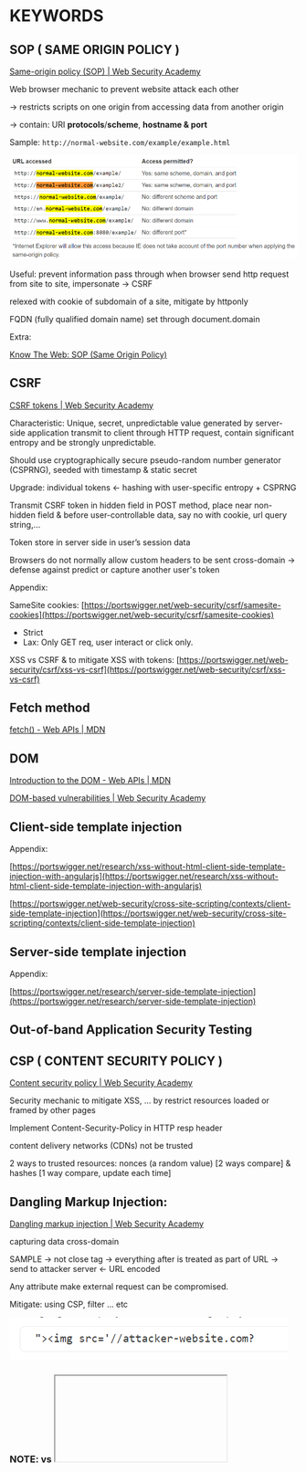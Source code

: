 # KEYWORDS

## SOP ( SAME ORIGIN POLICY )

[Same-origin policy (SOP) | Web Security Academy](https://portswigger.net/web-security/cors/same-origin-policy)

Web browser mechanic to prevent website attack each other 

→ restricts scripts on one origin from accessing data from another origin

→ contain: URI **protocols**/**scheme**, **hostname & port**

Sample: `http://normal-website.com/example/example.html`

![Untitled](KEYWORDS%2022e00ef59f0949fd862ca3c0dbcba934/Untitled.png)

Useful: prevent information pass through when browser send http request from site to site, impersonate → CSRF

relexed with cookie of subdomain of a site, mitigate by httponly

FQDN (fully qualified domain name) set through document.domain

Extra: 

[Know The Web: SOP (Same Origin Policy)](https://dev.to/souvikinator/know-the-web-sop-same-origin-policy-3cnc)

## ****CSRF****

[CSRF tokens | Web Security Academy](https://portswigger.net/web-security/csrf/tokens)

Characteristic: Unique, secret, unpredictable value generated by server-side application transmit to client through HTTP request, contain significant entropy and be strongly unpredictable.

Should use cryptographically secure pseudo-random number generator (CSPRNG), seeded with timestamp & static secret

Upgrade: individual tokens ← hashing with user-specific entropy + CSPRNG

Transmit CSRF token in hidden field in POST method, place  near non-hidden field & before user-controllable data, say no with cookie, url query string,… 

Token store in server side in user’s session data 

Browsers do not normally allow custom headers to be sent cross-domain → defense against predict or capture another user's token

Appendix:

SameSite cookies: [https://portswigger.net/web-security/csrf/samesite-cookies](https://portswigger.net/web-security/csrf/samesite-cookies)

- Strict
- Lax: Only GET req, user interact or click only.

XSS vs CSRF & to mitigate XSS with tokens: [https://portswigger.net/web-security/csrf/xss-vs-csrf](https://portswigger.net/web-security/csrf/xss-vs-csrf)

## Fetch method

[fetch() - Web APIs | MDN](https://developer.mozilla.org/en-US/docs/Web/API/Fetch)

## DOM

[Introduction to the DOM - Web APIs | MDN](https://developer.mozilla.org/en-US/docs/Web/API/Document_Object_Model/Introduction)

[DOM-based vulnerabilities | Web Security Academy](https://portswigger.net/web-security/dom-based)

## Client-side template injection

Appendix:

[https://portswigger.net/research/xss-without-html-client-side-template-injection-with-angularjs](https://portswigger.net/research/xss-without-html-client-side-template-injection-with-angularjs)

[https://portswigger.net/web-security/cross-site-scripting/contexts/client-side-template-injection](https://portswigger.net/web-security/cross-site-scripting/contexts/client-side-template-injection)

## Server-side template injection

Appendix:

[https://portswigger.net/research/server-side-template-injection](https://portswigger.net/research/server-side-template-injection)

## **Out-of-band Application Security Testing**

## CSP ( CONTENT SECURITY POLICY )

[Content security policy | Web Security Academy](https://portswigger.net/web-security/cross-site-scripting/content-security-policy)

Security mechanic to mitigate XSS, … by restrict resources loaded or framed by other pages

Implement Content-Security-Policy in HTTP resp header

content delivery networks (CDNs) not be trusted

2 ways  to trusted resources: nonces (a random value) [2 ways compare] & hashes [1 way compare, update each time]

## Dangling Markup Injection:

[Dangling markup injection | Web Security Academy](https://portswigger.net/web-security/cross-site-scripting/dangling-markup)

capturing data cross-domain 

SAMPLE → not close tag → everything after is treated as part of URL → send to attacker server ← URL encoded 

Any attribute make external request can be compromised.

Mitigate: using CSP, filter … etc

![Untitled](KEYWORDS%2022e00ef59f0949fd862ca3c0dbcba934/Untitled%201.png)

### NOTE: <embed> vs <iframe>, why embed can not interact with DOM

[Difference between iframe, embed and object elements](https://stackoverflow.com/questions/16660559/difference-between-iframe-embed-and-object-elements)